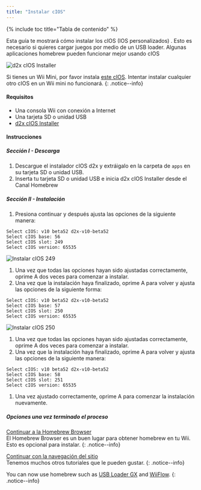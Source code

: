 ```yaml
---
title: "Instalar cIOS"
---
```


{% include toc title="Tabla de contenido" %}

Esta guía te mostrará cómo instalar los cIOS (IOS personalizados) . Esto es necesario si quieres cargar juegos por medio de un USB loader. Algunas aplicaciones homebrew pueden funcionar mejor usando cIOS

![d2x cIOS Installer](/images/cIOS.png)

Si tienes un Wii Mini, por favor instala [este cIOS](cios-mini). Intentar instalar cualquier otro cIOS en un Wii mini no funcionará.
{: .notice--info}

#### Requisitos

* Una consola Wii con conexión a Internet
* Una tarjeta SD o unidad USB
* [d2x cIOS Installer](/assets/files/d2x-cIOS-Installer-Wii.zip)

#### Instrucciones

##### Sección I - Descarga

1. Descargue el instalador cIOS d2x y extráigalo en la carpeta de `apps` en su tarjeta SD o unidad USB.
1. Inserta tu tarjeta SD o unidad USB e inicia d2x cIOS Installer desde el Canal Homebrew

##### Sección II - Instalación

1. Presiona continuar y después ajusta las opciones de la siguiente manera:
```
Select cIOS: v10 beta52 d2x-v10-beta52
Select cIOS base: 56
Select cIOS slot: 249
Select cIOS version: 65535
```
![Instalar cIOS 249](/images/Wii/Install249.png)
1. Una vez que todas las opciones hayan sido ajustadas correctamente, oprime A dos veces para comenzar a instalar.
1. Una vez que la instalación haya finalizado, oprime A para volver y ajusta las opciones de la siguiente forma:
```
Select cIOS: v10 beta52 d2x-v10-beta52
Select cIOS base: 57
Select cIOS slot: 250
Select cIOS version: 65535
```
![Instalar cIOS 250](/images/Wii/Install250.png)
1. Una vez que todas las opciones hayan sido ajustadas correctamente, oprime A dos veces para comenzar a instalar.
1. Una vez que la instalación haya finalizado, oprime A para volver y ajusta las opciones de la siguiente manera:
```
Select cIOS: v10 beta52 d2x-v10-beta52
Select cIOS base: 58
Select cIOS slot: 251
Select cIOS version: 65535
```
1. Una vez ajustado correctamente, oprime A para comenzar la instalación nuevamente.

##### Opciones una vez terminado el proceso

[Continuar a la Homebrew Browser ](hbb)<br> El Homebrew Browser es un buen lugar para obtener homebrew en tu Wii. Esto es opcional para instalar.
{: .notice--info}

[Continuar con la navegación del sitio](site-navigation)<br> Tenemos muchos otros tutoriales que le pueden gustar.
{: .notice--info}

You can now use homebrew such as [USB Loader GX](usbloadergx) and [WiiFlow](wiiflow).
{: .notice--info}
